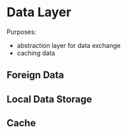 # Data Layer

Purposes:
- abstraction layer for data exchange
- caching data

## Foreign Data


## Local Data Storage


## Cache

